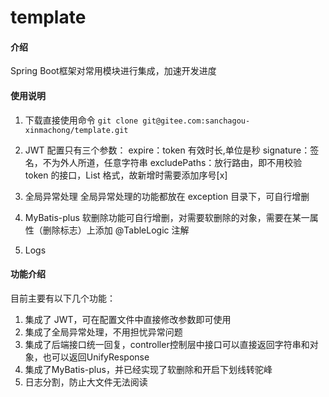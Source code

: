 # template

#### 介绍
Spring Boot框架对常用模块进行集成，加速开发进度


#### 使用说明

1.  下载直接使用命令
    `git clone git@gitee.com:sanchagou-xinmachong/template.git`

2.  JWT 配置只有三个参数：
    expire：token 有效时长,单位是秒
    signature：签名，不为外人所道，任意字符串
    excludePaths：放行路由，即不用校验 token 的接口，List<String> 格式，故新增时需要添加序号[x]

3.  全局异常处理
    全局异常处理的功能都放在 exception 目录下，可自行增删

4.  MyBatis-plus
    软删除功能可自行增删，对需要软删除的对象，需要在某一属性（删除标志）上添加 @TableLogic 注解

5.  Logs


#### 功能介绍
目前主要有以下几个功能：
1. 集成了 JWT，可在配置文件中直接修改参数即可使用
2. 集成了全局异常处理，不用担忧异常问题
3. 集成了后端接口统一回复，controller控制层中接口可以直接返回字符串和对象，也可以返回UnifyResponse
4. 集成了MyBatis-plus，并已经实现了软删除和开启下划线转驼峰
5. 日志分割，防止大文件无法阅读